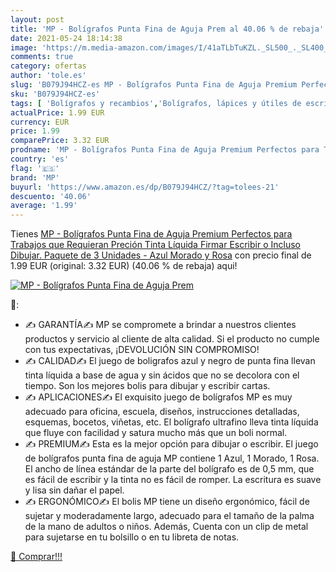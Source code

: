 ```yaml
---
layout: post
title: 'MP - Bolígrafos Punta Fina de Aguja Prem al 40.06 % de rebaja'
date: 2021-05-24 18:14:38
image: 'https://m.media-amazon.com/images/I/41aTLbTuKZL._SL500_._SL400_.jpg'
comments: true
category: ofertas
author: 'tole.es'
slug: 'B079J94HCZ-es MP - Bolígrafos Punta Fina de Aguja Premium Perfectos para...'
sku: 'B079J94HCZ-es'
tags: [ 'Bolígrafos y recambios','Bolígrafos, lápices y útiles de escritura','Oficina y papelería','Rotuladores de punta fina','bolígrafos','mp', ]
actualPrice: 1.99 EUR
currency: EUR
price: 1.99
comparePrice: 3.32 EUR
prodname: 'MP - Bolígrafos Punta Fina de Aguja Premium Perfectos para Trabajos que Requieran Preción Tinta Líquida  Firmar  Escribir o Incluso Dibujar. Paquete de 3 Unidades - Azul  Morado y Rosa'
country: 'es'
flag: '🇪🇸'
brand: 'MP'
buyurl: 'https://www.amazon.es/dp/B079J94HCZ/?tag=tolees-21'
descuento: '40.06'
average: '1.99'
---
```


Tienes [MP - Bolígrafos Punta Fina de Aguja Premium Perfectos para Trabajos que Requieran Preción Tinta Líquida  Firmar  Escribir o Incluso Dibujar. Paquete de 3 Unidades - Azul  Morado y Rosa](https://www.amazon.es/dp/B079J94HCZ/?tag=tolees-21) con precio final de  1.99 EUR (original: 3.32 EUR) (40.06 %  de rebaja) aqui!

[![MP - Bolígrafos Punta Fina de Aguja Prem](https://m.media-amazon.com/images/I/41aTLbTuKZL._SL500_._SL400_.jpg)](https://www.amazon.es/dp/B079J94HCZ/?tag=tolees-21)

🔎:

- ✍️ GARANTÍA✍️ MP se compromete a brindar a nuestros clientes productos y servicio al cliente de alta calidad. Si el producto no cumple con tus expectativas, ¡DEVOLUCIÓN SIN COMPROMISO!
- ✍️ CALIDAD✍️ El juego de boligrafos azul y negro de punta fina llevan tinta líquida a base de agua y sin ácidos que no se decolora con el tiempo. Son los mejores bolis para dibujar y escribir cartas.
- ✍️ APLICACIONES✍️ El exquisito juego de bolígrafos MP es muy adecuado para oficina, escuela, diseños, instrucciones detalladas, esquemas, bocetos, viñetas, etc. El bolígrafo ultrafino lleva tinta líquida que fluye con facilidad y satura mucho más que un boli normal.
- ✍️ PREMIUM✍️ Esta es la mejor opción para dibujar o escribir. El juego de bolígrafos punta fina de aguja MP contiene 1 Azul, 1 Morado, 1 Rosa. El ancho de línea estándar de la parte del bolígrafo es de 0,5 mm, que es fácil de escribir y la tinta no es fácil de romper. La escritura es suave y lisa sin dañar el papel.
- ✍️ ERGONÓMICO✍️ El bolis MP tiene un diseño ergonómico, fácil de sujetar y moderadamente largo, adecuado para el tamaño de la palma de la mano de adultos o niños. Además, Cuenta con un clip de metal para sujetarse en tu bolsillo o en tu libreta de notas.

[🛒 Comprar!!!](https://www.amazon.es/dp/B079J94HCZ/?tag=tolees-21)
